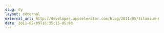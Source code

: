 ```yaml
---
slug: dy
layout: external
external_url: http://developer.appcelerator.com/blog/2011/05/titanium-mobile-intro-series-fastdev-for-android.html
date: 2011-05-09T16:35:15-05:00
---
```

